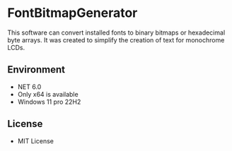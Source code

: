 # FontBitmapGenerator

This software can convert installed fonts to binary bitmaps or hexadecimal byte arrays. It was created to simplify the creation of text for monochrome LCDs.



## Environment

- NET 6.0
- Only x64 is available
- Windows 11 pro 22H2

## License

- MIT License